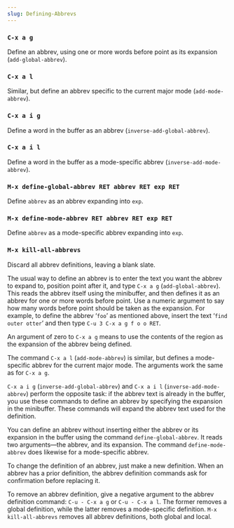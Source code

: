 ```yaml
---
slug: Defining-Abbrevs
---
```


### `C-x a g`

Define an abbrev, using one or more words before point as its expansion (`add-global-abbrev`).

### `C-x a l`

Similar, but define an abbrev specific to the current major mode (`add-mode-abbrev`).

### `C-x a i g`

Define a word in the buffer as an abbrev (`inverse-add-global-abbrev`).

### `C-x a i l`

Define a word in the buffer as a mode-specific abbrev (`inverse-add-mode-abbrev`).

### `M-x define-global-abbrev RET abbrev RET exp RET`

Define `abbrev` as an abbrev expanding into `exp`.

### `M-x define-mode-abbrev RET abbrev RET exp RET`

Define `abbrev` as a mode-specific abbrev expanding into `exp`.

### `M-x kill-all-abbrevs`

Discard all abbrev definitions, leaving a blank slate.

The usual way to define an abbrev is to enter the text you want the abbrev to expand to, position point after it, and type `C-x a g` (`add-global-abbrev`). This reads the abbrev itself using the minibuffer, and then defines it as an abbrev for one or more words before point. Use a numeric argument to say how many words before point should be taken as the expansion. For example, to define the abbrev ‘`foo`’ as mentioned above, insert the text ‘`find outer otter`’ and then type `C-u 3 C-x a g f o o RET`.

An argument of zero to `C-x a g` means to use the contents of the region as the expansion of the abbrev being defined.

The command `C-x a l` (`add-mode-abbrev`) is similar, but defines a mode-specific abbrev for the current major mode. The arguments work the same as for `C-x a g`.

`C-x a i g` (`inverse-add-global-abbrev`) and `C-x a i l` (`inverse-add-mode-abbrev`) perform the opposite task: if the abbrev text is already in the buffer, you use these commands to define an abbrev by specifying the expansion in the minibuffer. These commands will expand the abbrev text used for the definition.

You can define an abbrev without inserting either the abbrev or its expansion in the buffer using the command `define-global-abbrev`. It reads two arguments—the abbrev, and its expansion. The command `define-mode-abbrev` does likewise for a mode-specific abbrev.

To change the definition of an abbrev, just make a new definition. When an abbrev has a prior definition, the abbrev definition commands ask for confirmation before replacing it.

To remove an abbrev definition, give a negative argument to the abbrev definition command: `C-u - C-x a g` or `C-u - C-x a l`. The former removes a global definition, while the latter removes a mode-specific definition. `M-x kill-all-abbrevs` removes all abbrev definitions, both global and local.
